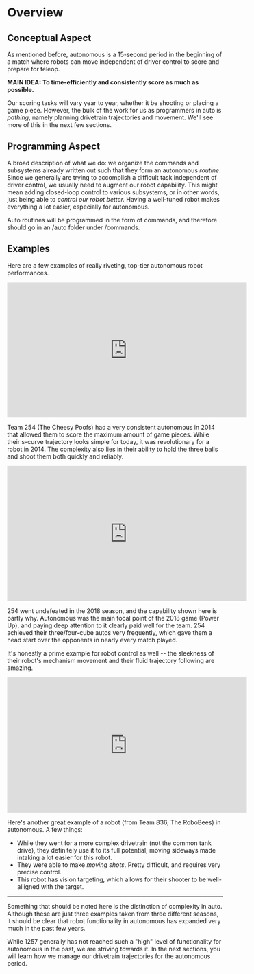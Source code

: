 # Overview

## Conceptual Aspect

As mentioned before, autonomous is a 15-second period in the beginning of a match where robots can move independent of driver control to score and prepare for teleop.

**MAIN IDEA: To time-efficiently and consistently score as much as possible.**

Our scoring tasks will vary year to year, whether it be shooting or placing a game piece. However, the bulk of the work for us as programmers in auto is *pathing*, namely planning drivetrain trajectories and movement. We'll see more of this in the next few sections.

## Programming Aspect

A broad description of what we do: we organize the commands and subsystems already written out such that they form an autonomous *routine*. Since we generally are trying to accomplish a difficult task independent of driver control, we usually need to augment our robot capability. This might mean adding closed-loop control to various subsystems, or in other words, just being able to *control our robot better.* Having a well-tuned robot makes everything a lot easier, especially for autonomous.

Auto routines will be programmed in the form of commands, and therefore should go in an /auto folder under /commands.

## Examples

Here are a few examples of really riveting, top-tier autonomous robot performances.

<iframe width="560" height="315" src="https://www.youtube.com/embed/aFZy8iibMD0?start=20" frameborder="0" allow="accelerometer; autoplay; encrypted-media; gyroscope; picture-in-picture" allowfullscreen></iframe>

Team 254 (The Cheesy Poofs) had a very consistent autonomous in 2014 that allowed them to score the maximum amount of game pieces. While their s-curve trajectory looks simple for today, it was revolutionary for a robot in 2014. The complexity also lies in their ability to hold the three balls and shoot them both quickly and reliably.

<iframe width="560" height="315" src="https://www.youtube.com/embed/pfhBCb6bXpE?start=4" frameborder="0" allow="accelerometer; autoplay; encrypted-media; gyroscope; picture-in-picture" allowfullscreen></iframe>

254 went undefeated in the 2018 season, and the capability shown here is partly why. Autonomous was the main focal point of the 2018 game (Power Up), and paying deep attention to it clearly paid well for the team. 254 achieved their three/four-cube autos very frequently, which gave them a head start over the opponents in nearly every match played.

It's honestly a prime example for robot control as well -- the sleekness of their robot's mechanism movement and their fluid trajectory following are amazing.

<iframe width="560" height="315" src="https://www.youtube.com/embed/5bxq2N02pJM?start=14" frameborder="0" allow="accelerometer; autoplay; encrypted-media; gyroscope; picture-in-picture" allowfullscreen></iframe>

Here's another great example of a robot (from Team 836, The RoboBees) in autonomous. A few things:

- While they went for a more complex drivetrain (not the common tank drive), they definitely use it to its full potential; moving sideways made intaking a lot easier for this robot.
- They were able to make *moving shots*. Pretty difficult, and requires very precise control.
- This robot has vision targeting, which allows for their shooter to be well-alligned with the target.

---

Something that should be noted here is the distinction of complexity in auto. Although these are just three examples taken from three different seasons, it should be clear that robot functionality in autonomous has expanded very much in the past few years.

While 1257 generally has not reached such a "high" level of functionality for autonomous in the past, we are striving towards it. In the next sections, you will learn how we manage our drivetrain trajectories for the autonomous period.
